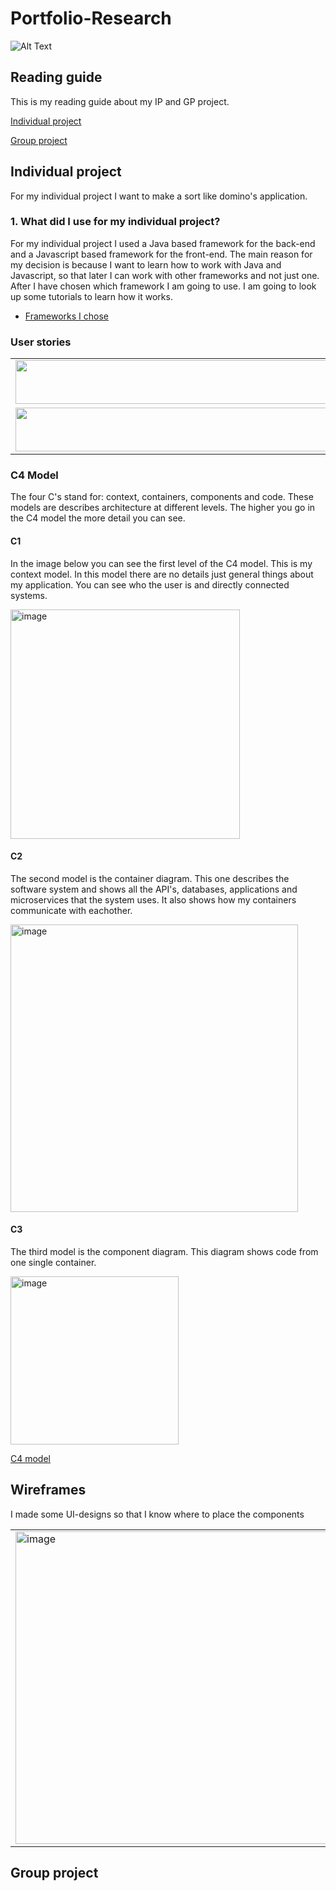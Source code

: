 # Portfolio-Research
![Alt Text](https://media0.giphy.com/media/dWesBcTLavkZuG35MI/giphy.gif?cid=ecf05e47ttj9yzh16tgd8otlygn5930l5vs548tahunuvlru&rid=giphy.gif&ct=g)

## Reading guide

This is my reading guide about my IP and GP project.

[Individual project](#Individual-project)

[Group project](#Group-project)

## Individual project

For my individual project I want to make a sort like domino's application. 

### 1. What did I use for my individual project?
For my individual project I used a Java based framework for the back-end and a Javascript based framework for the front-end. The main reason for my decision is because I want to learn how to work with Java and Javascript, so that later I can work with other frameworks and not just one. 
After I have chosen which framework I am going to use. I am going to look up some tutorials to learn how it works.
- [Frameworks I chose](https://github.com/TimoOerlemans/Portfolio-Research/blob/main/Research.md#1-java-framework)


### User stories

<table>
  <tr>
    <td><img src="https://user-images.githubusercontent.com/99472273/154964905-71d5f39c-b226-4a07-8fe8-82df99152b62.png" width=500 height=70></td> 
    <td><img src="https://user-images.githubusercontent.com/99472273/154964983-3141a3d1-61c5-41a8-84c1-62ee1ec5718d.png" width=500 height=70></td> 
  </tr>
 <tr>
    <td><img src="https://user-images.githubusercontent.com/99472273/154965068-f1d96329-927e-41f0-ad53-fa093d3aa85f.png" width=500 height=70></td> 
    <td><img src="https://user-images.githubusercontent.com/99472273/154965388-76371800-f8e5-4f37-ad26-6f83fe14a125.png" width=500 height=70></td> 
  </tr>
 </table>

### C4 Model
The four C's stand for: context, containers, components and code. These models are describes architecture at different levels. The higher you go in the C4 model the more detail you can see. 

#### C1
In the image below you can see the first level of the C4 model. This is my context model. In this model there are no details just general things about my application. You can see who the user is and directly connected systems.

<img width="367" alt="image" src="https://user-images.githubusercontent.com/99472273/157012142-9610dc4c-7afc-4a60-b062-74b323b03a82.png">


#### C2
The second model is the container diagram. This one describes the software system and shows all the API's, databases, applications and microservices that the system uses. It also shows how my containers communicate with eachother.

<img width="460" alt="image" src="https://user-images.githubusercontent.com/99472273/157030445-f9f1bce7-c6bf-4799-aba6-7be7efaafd86.png">

#### C3
The third model is the component diagram. This diagram shows code from one single container. 

<img width="269" alt="image" src="https://user-images.githubusercontent.com/99472273/157033089-5f218dc9-d4be-4b5a-9763-35f48026e972.png">

[C4 model](https://www.infoq.com/articles/C4-architecture-model/)


## Wireframes

I made some UI-designs so that I know where to place the components

<table>
  <tr>
  <td><img width="500" alt="image" src="https://user-images.githubusercontent.com/99472273/157851713-ef175c30-ff37-4cc4-a76a-47c610ceabe0.png"></td>
  <td><img width="500" alt="image" src="https://user-images.githubusercontent.com/99472273/157851688-5e4bb303-1f0f-4e47-aafb-431e93673914.png"></td>
    </tr>
</table>
  

## Group project
